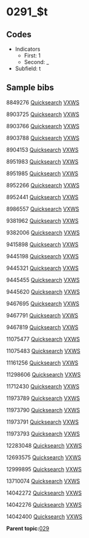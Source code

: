 # 0291\_$t

## Codes

-   Indicators
    -   First: 1
    -   Second: \_
-   Subfield: t

## Sample bibs

8849276 [Quicksearch](https://search.library.yale.edu/catalog/8849276) [VXWS](http://prodorbis.library.yale.edu:7014/vxws/GetHoldingsService?bibId=8849276)

8903725 [Quicksearch](https://search.library.yale.edu/catalog/8903725) [VXWS](http://prodorbis.library.yale.edu:7014/vxws/GetHoldingsService?bibId=8903725)

8903766 [Quicksearch](https://search.library.yale.edu/catalog/8903766) [VXWS](http://prodorbis.library.yale.edu:7014/vxws/GetHoldingsService?bibId=8903766)

8903788 [Quicksearch](https://search.library.yale.edu/catalog/8903788) [VXWS](http://prodorbis.library.yale.edu:7014/vxws/GetHoldingsService?bibId=8903788)

8904153 [Quicksearch](https://search.library.yale.edu/catalog/8904153) [VXWS](http://prodorbis.library.yale.edu:7014/vxws/GetHoldingsService?bibId=8904153)

8951983 [Quicksearch](https://search.library.yale.edu/catalog/8951983) [VXWS](http://prodorbis.library.yale.edu:7014/vxws/GetHoldingsService?bibId=8951983)

8951985 [Quicksearch](https://search.library.yale.edu/catalog/8951985) [VXWS](http://prodorbis.library.yale.edu:7014/vxws/GetHoldingsService?bibId=8951985)

8952266 [Quicksearch](https://search.library.yale.edu/catalog/8952266) [VXWS](http://prodorbis.library.yale.edu:7014/vxws/GetHoldingsService?bibId=8952266)

8952441 [Quicksearch](https://search.library.yale.edu/catalog/8952441) [VXWS](http://prodorbis.library.yale.edu:7014/vxws/GetHoldingsService?bibId=8952441)

8986557 [Quicksearch](https://search.library.yale.edu/catalog/8986557) [VXWS](http://prodorbis.library.yale.edu:7014/vxws/GetHoldingsService?bibId=8986557)

9381962 [Quicksearch](https://search.library.yale.edu/catalog/9381962) [VXWS](http://prodorbis.library.yale.edu:7014/vxws/GetHoldingsService?bibId=9381962)

9382006 [Quicksearch](https://search.library.yale.edu/catalog/9382006) [VXWS](http://prodorbis.library.yale.edu:7014/vxws/GetHoldingsService?bibId=9382006)

9415898 [Quicksearch](https://search.library.yale.edu/catalog/9415898) [VXWS](http://prodorbis.library.yale.edu:7014/vxws/GetHoldingsService?bibId=9415898)

9445198 [Quicksearch](https://search.library.yale.edu/catalog/9445198) [VXWS](http://prodorbis.library.yale.edu:7014/vxws/GetHoldingsService?bibId=9445198)

9445321 [Quicksearch](https://search.library.yale.edu/catalog/9445321) [VXWS](http://prodorbis.library.yale.edu:7014/vxws/GetHoldingsService?bibId=9445321)

9445455 [Quicksearch](https://search.library.yale.edu/catalog/9445455) [VXWS](http://prodorbis.library.yale.edu:7014/vxws/GetHoldingsService?bibId=9445455)

9445620 [Quicksearch](https://search.library.yale.edu/catalog/9445620) [VXWS](http://prodorbis.library.yale.edu:7014/vxws/GetHoldingsService?bibId=9445620)

9467695 [Quicksearch](https://search.library.yale.edu/catalog/9467695) [VXWS](http://prodorbis.library.yale.edu:7014/vxws/GetHoldingsService?bibId=9467695)

9467791 [Quicksearch](https://search.library.yale.edu/catalog/9467791) [VXWS](http://prodorbis.library.yale.edu:7014/vxws/GetHoldingsService?bibId=9467791)

9467819 [Quicksearch](https://search.library.yale.edu/catalog/9467819) [VXWS](http://prodorbis.library.yale.edu:7014/vxws/GetHoldingsService?bibId=9467819)

11075477 [Quicksearch](https://search.library.yale.edu/catalog/11075477) [VXWS](http://prodorbis.library.yale.edu:7014/vxws/GetHoldingsService?bibId=11075477)

11075483 [Quicksearch](https://search.library.yale.edu/catalog/11075483) [VXWS](http://prodorbis.library.yale.edu:7014/vxws/GetHoldingsService?bibId=11075483)

11161256 [Quicksearch](https://search.library.yale.edu/catalog/11161256) [VXWS](http://prodorbis.library.yale.edu:7014/vxws/GetHoldingsService?bibId=11161256)

11298606 [Quicksearch](https://search.library.yale.edu/catalog/11298606) [VXWS](http://prodorbis.library.yale.edu:7014/vxws/GetHoldingsService?bibId=11298606)

11712430 [Quicksearch](https://search.library.yale.edu/catalog/11712430) [VXWS](http://prodorbis.library.yale.edu:7014/vxws/GetHoldingsService?bibId=11712430)

11973789 [Quicksearch](https://search.library.yale.edu/catalog/11973789) [VXWS](http://prodorbis.library.yale.edu:7014/vxws/GetHoldingsService?bibId=11973789)

11973790 [Quicksearch](https://search.library.yale.edu/catalog/11973790) [VXWS](http://prodorbis.library.yale.edu:7014/vxws/GetHoldingsService?bibId=11973790)

11973791 [Quicksearch](https://search.library.yale.edu/catalog/11973791) [VXWS](http://prodorbis.library.yale.edu:7014/vxws/GetHoldingsService?bibId=11973791)

11973793 [Quicksearch](https://search.library.yale.edu/catalog/11973793) [VXWS](http://prodorbis.library.yale.edu:7014/vxws/GetHoldingsService?bibId=11973793)

12283048 [Quicksearch](https://search.library.yale.edu/catalog/12283048) [VXWS](http://prodorbis.library.yale.edu:7014/vxws/GetHoldingsService?bibId=12283048)

12693575 [Quicksearch](https://search.library.yale.edu/catalog/12693575) [VXWS](http://prodorbis.library.yale.edu:7014/vxws/GetHoldingsService?bibId=12693575)

12999895 [Quicksearch](https://search.library.yale.edu/catalog/12999895) [VXWS](http://prodorbis.library.yale.edu:7014/vxws/GetHoldingsService?bibId=12999895)

13710074 [Quicksearch](https://search.library.yale.edu/catalog/13710074) [VXWS](http://prodorbis.library.yale.edu:7014/vxws/GetHoldingsService?bibId=13710074)

14042272 [Quicksearch](https://search.library.yale.edu/catalog/14042272) [VXWS](http://prodorbis.library.yale.edu:7014/vxws/GetHoldingsService?bibId=14042272)

14042276 [Quicksearch](https://search.library.yale.edu/catalog/14042276) [VXWS](http://prodorbis.library.yale.edu:7014/vxws/GetHoldingsService?bibId=14042276)

14042400 [Quicksearch](https://search.library.yale.edu/catalog/14042400) [VXWS](http://prodorbis.library.yale.edu:7014/vxws/GetHoldingsService?bibId=14042400)

**Parent topic:**[029](../../tags/029/029.md)

